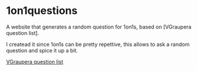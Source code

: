 # 1on1questions

A website that generates a random question for 1on1s, based on [VGraupera question list].

I createad it since 1on1s can be pretty repettive, this allows to ask a random question and spice it up a bit.

[VGraupera question list](https://github.com/VGraupera/1on1-questions)
